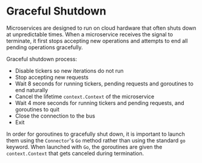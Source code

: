# Graceful Shutdown

Microservices are designed to run on cloud hardware that often shuts down at unpredictable times. When a microservice receives the signal to terminate, it first stops accepting new operations and attempts to end all pending operations gracefully.

Graceful shutdown process:
* Disable tickers so new iterations do not run
* Stop accepting new requests
* Wait 8 seconds for running tickers, pending requests and goroutines to end naturally
* Cancel the lifetime `context.Context` of the microservice
* Wait 4 more seconds for running tickers and pending requests, and goroutines to quit
* Close the connection to the bus
* Exit

In order for goroutines to gracefully shut down, it is important to launch them using the `Connector`'s `Go` method rather than using the standard `go` keyword. When launched with `Go`, the goroutines are given the `context.Context` that gets canceled during termination.
